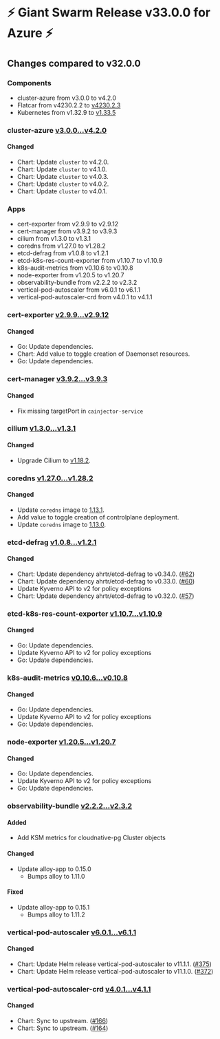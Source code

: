 # :zap: Giant Swarm Release v33.0.0 for Azure :zap:

## Changes compared to v32.0.0

### Components

- cluster-azure from v3.0.0 to v4.2.0
- Flatcar from v4230.2.2 to [v4230.2.3](https://www.flatcar-linux.org/releases/#release-4230.2.3)
- Kubernetes from v1.32.9 to [v1.33.5](https://github.com/kubernetes/kubernetes/blob/master/CHANGELOG/CHANGELOG-1.33.md#v1.33.5)

### cluster-azure [v3.0.0...v4.2.0](https://github.com/giantswarm/cluster-azure/compare/v3.0.0...v4.2.0)

#### Changed

- Chart: Update `cluster` to v4.2.0.
- Chart: Update `cluster` to v4.1.0.
- Chart: Update `cluster` to v4.0.3.
- Chart: Update `cluster` to v4.0.2.
- Chart: Update `cluster` to v4.0.1.

### Apps

- cert-exporter from v2.9.9 to v2.9.12
- cert-manager from v3.9.2 to v3.9.3
- cilium from v1.3.0 to v1.3.1
- coredns from v1.27.0 to v1.28.2
- etcd-defrag from v1.0.8 to v1.2.1
- etcd-k8s-res-count-exporter from v1.10.7 to v1.10.9
- k8s-audit-metrics from v0.10.6 to v0.10.8
- node-exporter from v1.20.5 to v1.20.7
- observability-bundle from v2.2.2 to v2.3.2
- vertical-pod-autoscaler from v6.0.1 to v6.1.1
- vertical-pod-autoscaler-crd from v4.0.1 to v4.1.1

### cert-exporter [v2.9.9...v2.9.12](https://github.com/giantswarm/cert-exporter/compare/v2.9.9...v2.9.12)

#### Changed

- Go: Update dependencies.
- Chart: Add value to toggle creation of Daemonset resources.
- Go: Update dependencies.

### cert-manager [v3.9.2...v3.9.3](https://github.com/giantswarm/cert-manager-app/compare/v3.9.2...v3.9.3)

#### Changed

- Fix missing targetPort in `cainjector-service`

### cilium [v1.3.0...v1.3.1](https://github.com/giantswarm/cilium-app/compare/v1.3.0...v1.3.1)

#### Changed

- Upgrade Cilium to [v1.18.2](https://github.com/cilium/cilium/releases/tag/v1.18.2).

### coredns [v1.27.0...v1.28.2](https://github.com/giantswarm/coredns-app/compare/v1.27.0...v1.28.2)

#### Changed

- Update `coredns` image to [1.13.1](https://github.com/coredns/coredns/releases/tag/v1.13.1).
- Add value to toggle creation of controlplane deployment.
- Update `coredns` image to [1.13.0](https://github.com/coredns/coredns/releases/tag/v1.13.0).

### etcd-defrag [v1.0.8...v1.2.1](https://github.com/giantswarm/etcd-defrag-app/compare/v1.0.8...v1.2.1)

#### Changed

- Chart: Update dependency ahrtr/etcd-defrag to v0.34.0. ([#62](https://github.com/giantswarm/etcd-defrag-app/pull/62))
- Chart: Update dependency ahrtr/etcd-defrag to v0.33.0. ([#60](https://github.com/giantswarm/etcd-defrag-app/pull/60))
- Update Kyverno API to v2 for policy exceptions
- Chart: Update dependency ahrtr/etcd-defrag to v0.32.0. ([#57](https://github.com/giantswarm/etcd-defrag-app/pull/57))

### etcd-k8s-res-count-exporter [v1.10.7...v1.10.9](https://github.com/giantswarm/etcd-kubernetes-resources-count-exporter/compare/v1.10.7...v1.10.9)

#### Changed

- Go: Update dependencies.
- Update Kyverno API to v2 for policy exceptions
- Go: Update dependencies.

### k8s-audit-metrics [v0.10.6...v0.10.8](https://github.com/giantswarm/k8s-audit-metrics/compare/v0.10.6...v0.10.8)

#### Changed

- Go: Update dependencies.
- Update Kyverno API to v2 for policy exceptions
- Go: Update dependencies.

### node-exporter [v1.20.5...v1.20.7](https://github.com/giantswarm/node-exporter-app/compare/v1.20.5...v1.20.7)

#### Changed

- Go: Update dependencies.
- Update Kyverno API to v2 for policy exceptions
- Go: Update dependencies.

### observability-bundle [v2.2.2...v2.3.2](https://github.com/giantswarm/observability-bundle/compare/v2.2.2...v2.3.2)

#### Added

- Add KSM metrics for cloudnative-pg Cluster objects

#### Changed

- Update alloy-app to 0.15.0
  - Bumps alloy to 1.11.0

#### Fixed

- Update alloy-app to 0.15.1
  - Bumps alloy to 1.11.2

### vertical-pod-autoscaler [v6.0.1...v6.1.1](https://github.com/giantswarm/vertical-pod-autoscaler-app/compare/v6.0.1...v6.1.1)

#### Changed

- Chart: Update Helm release vertical-pod-autoscaler to v11.1.1. ([#375](https://github.com/giantswarm/vertical-pod-autoscaler-app/pull/375))
- Chart: Update Helm release vertical-pod-autoscaler to v11.1.0. ([#372](https://github.com/giantswarm/vertical-pod-autoscaler-app/pull/372))

### vertical-pod-autoscaler-crd [v4.0.1...v4.1.1](https://github.com/giantswarm/vertical-pod-autoscaler-crd/compare/v4.0.1...v4.1.1)

#### Changed

- Chart: Sync to upstream. ([#166](https://github.com/giantswarm/vertical-pod-autoscaler-crd/pull/166))
- Chart: Sync to upstream. ([#164](https://github.com/giantswarm/vertical-pod-autoscaler-crd/pull/164))
